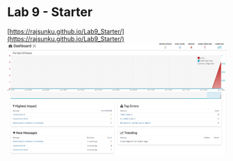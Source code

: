 # Lab 9 - Starter

[https://rajsunku.github.io/Lab9_Starter/](https://rajsunku.github.io/Lab9_Starter/)
![img](./ErrorTracking.png)